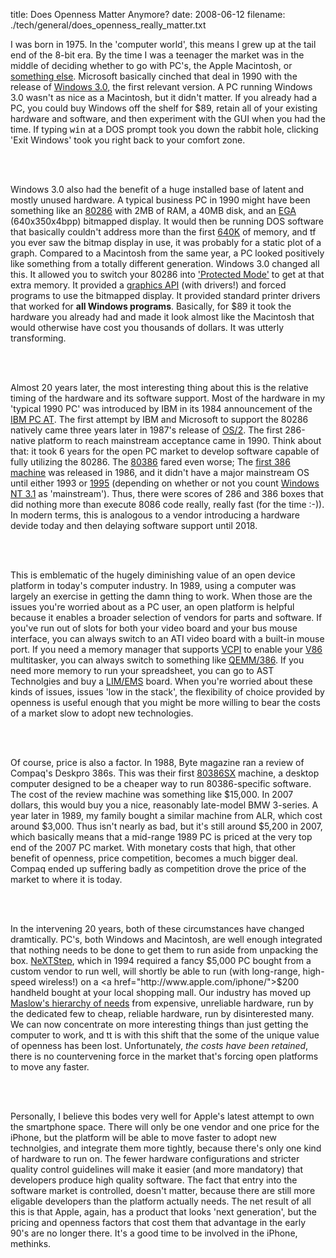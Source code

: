 title:  Does Openness Matter Anymore?
date: 2008-06-12
filename: ./tech/general/does_openness_really_matter.txt


I was born in 1975. In the 'computer world', this means I grew up at
the tail end of the 8-bit era. By the time I was a teenager the market
was in the middle of deciding whether to go with PC's, the Apple
Macintosh, or <a
href="http://en.wikipedia.org/wiki/DESQview#DESQview.2FX">something
else</a>. Microsoft basically cinched that deal in 1990 with the
release of <a href="http://en.wikipedia.org/wiki/Windows_3.0">Windows
3.0</a>, the first relevant version. A PC running Windows 3.0 wasn't
as nice as a Macintosh, but it didn't matter. If you already had a PC,
you could buy Windows off the shelf for $89, retain all of your
existing hardware and software, and then experiment with the GUI when
you had the time. If typing <tt>win</tt> at a DOS prompt took you down
the rabbit hole, clicking 'Exit Windows' took you right back to your
comfort zone.

<br><br>

Windows 3.0 also had the benefit of a huge installed base of latent
and mostly unused hardware. A typical business PC in 1990 might have
been something like an <a
href="http://en.wikipedia.org/wiki/Intel_80286">80286</a> with 2MB of
RAM, a 40MB disk, and an <a
href="http://en.wikipedia.org/wiki/Enhanced_Graphics_Adapter">EGA</a>
(640x350x4bpp) bitmapped display. It would then be running DOS
software that basically couldn't address more than the first <a
href="http://en.wikipedia.org/wiki/Conventional_memory">640K</a> of
memory, and tf you ever saw the bitmap display in use, it was probably
for a static plot of a graph. Compared to a Macintosh from the same
year, a PC looked positively like something from a totally different
generation. Windows 3.0 changed all this. It allowed you to switch
your 80286 into <a
href="http://en.wikipedia.org/wiki/Protected_mode">'Protected
Mode'</a> to get at that extra memory. It provided a <a
href="http://en.wikipedia.org/wiki/Graphics_Device_Interface">graphics
API</a> (with drivers!) and forced programs to use the bitmapped
display. It provided standard printer drivers that worked for <b>all
Windows programs</b>. Basically, for $89 it took the hardware you
already had and made it look almost like the Macintosh that would
otherwise have cost you thousands of dollars. It was utterly
transforming.

<br><br>

Almost 20 years later, the most interesting thing about this is the
relative timing of the hardware and its software support. Most of the
hardware in my 'typical 1990 PC' was introduced by IBM in its 1984
announcement of the <a
href="http://www.vintage-computer.com/ibmpcat.shtml">IBM PC AT</a>.
The first attempt by IBM and Microsoft to support the 80286 natively
came three years later in 1987's release of <a
href="http://en.wikipedia.org/wiki/OS/2">OS/2</a>. The first
286-native platform to reach mainstream acceptance came in 1990. Think
about that: it took 6 years for the open PC market to develop software
capable of fully utilizing the 80286.  The <a
href="http://en.wikipedia.org/wiki/Intel_80386">80386</a> fared even
worse; The <a
href="http://en.wikipedia.org/wiki/Compaq#Deskpro_386">first 386
machine</a> was released in 1986, and it didn't have a major
mainstream OS until either 1993 or <a
href="http://en.wikipedia.org/wiki/Windows_95">1995</a> (depending on
whether or not you count <a
href="http://en.wikipedia.org/wiki/Windows_NT_3.1">Windows NT 3.1</a>
as 'mainstream'). Thus, there were scores of 286 and 386 boxes that
did nothing more than execute 8086 code really, really fast (for the
time :-)). In modern terms, this is analogous to a vendor introducing
a hardware devide today and then delaying software support until 2018.

<br><br>

This is emblematic of the hugely diminishing value of an open device
platform in today's computer industry. In 1989, using a computer was
largely an exercise in getting the damn thing to work.  When those are
the issues you're worried about as a PC user, an open platform is
helpful because it enables a broader selection of vendors for parts
and software. If you've run out of slots for both your video board and
your bus mouse interface, you can always switch to an ATI video board
with a built-in mouse port. If you need a memory manager that supports
<a href="http://docs.ruudkoot.nl/vcpi.doc">VCPI</a> to enable your <a
href="http://osdev.berlios.de/v86.html">V86</a> multitasker, you can
always switch to something like <a
href="http://en.wikipedia.org/wiki/QEMM">QEMM/386</a>. If you need
more memory to run your spreadsheet, you can go to AST Technolgies and
buy a <a
href="http://www.borrett.id.au/computing/art-1989-01-02.htm">LIM/EMS</a>
board.  When you're worried about these kinds of issues, issues 'low
in the stack', the flexibility of choice provided by openness is
useful enough that you might be more willing to bear the costs of a
market slow to adopt new technologies.

<br><br>

Of course, price is also a factor.  In 1988, Byte magazine ran a
review of Compaq's Deskpro 386s. This was their first <a
href="http://www.borrett.id.au/computing/art-1989-01-02.htm">80386SX</a>
machine, a desktop computer designed to be a cheaper way to run
80386-specific software. The cost of the review machine was something
like $15,000.  In 2007 dollars, this would buy you a nice, reasonably
late-model BMW 3-series. A year later in 1989, my family bought a
similar machine from  ALR, which cost around $3,000. Thus isn't
nearly as bad, but it's still around $5,200 in 2007, which basically
means that a mid-range 1989 PC is priced at the very top end of the
2007 PC market. With monetary costs that high, that other benefit of
openness, price competition, becomes a much bigger deal. Compaq ended
up suffering badly as competition drove the price of the market to
where it is today.

<br><br>

In the intervening 20 years, both of these circumstances have changed
dramtically. PC's, both Windows and Macintosh, are well enough
integrated that nothing needs to be done to get them to run aside from
unpacking the box.  <a
href="http://en.wikipedia.org/wiki/NeXTSTEP">NeXTStep</a>, which in
1994 required a fancy $5,000 PC bought from a custom vendor to run
well, will shortly be able to run (with long-range, high-speed
wireless!) on a <a href="http://www.apple.com/iphone/">$200</a>
handheld bought at your local shopping mall. Our industry has moved up
<a
href="http://en.wikipedia.org/wiki/Maslow%27s_hierarchy_of_needs">Maslow's
hierarchy of needs</a> from expensive, unreliable hardware, run by the
dedicated few to cheap, reliable hardware, run by disinterested
many. We can now concentrate on more interesting things than just
getting the computer to work, and tt is with this shift that the some
of the unique value of openness has been lost. Unfortunately, <i>the
costs have been retained</i>, there is no countervening force in the
market that's forcing open platforms to move any faster.

<br><br>

Personally, I believe this bodes very well for Apple's latest attempt
to own the smartphone space. There will only be one vendor and one
price for the iPhone, but the platform will be able to move faster to
adopt new technolgies, and integrate them more tightly, because
there's only one kind of hardware to run on. The fewer hardware
configurations and stricter quality control guidelines will make it
easier (and more mandatory) that developers produce high quality
software. The fact that entry into the software market is controlled,
doesn't matter, because there are still more eligable developers than
the platform actually needs. The net result of all this is that Apple,
again, has a product that looks 'next generation', but the pricing and
openness factors that cost them that advantage in the early 90's are
no longer there. It's a good time to be involved in the iPhone,
methinks.
